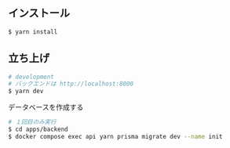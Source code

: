## インストール

```bash
$ yarn install
```

## 立ち上げ

```bash
# development
# バックエンドは http://localhost:8000
$ yarn dev
```

データベースを作成する

```bash
# １回目のみ実行
$ cd apps/backend
$ docker compose exec api yarn prisma migrate dev --name init
```
